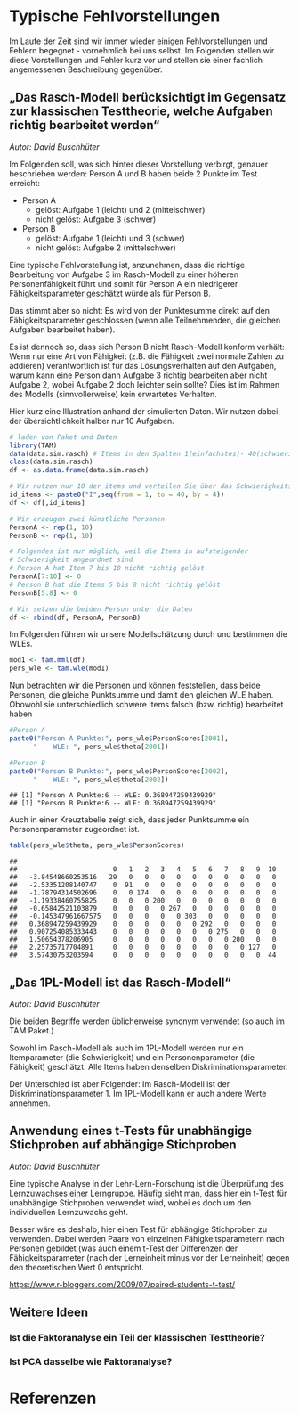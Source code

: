 # Typische Fehlvorstellungen

Im Laufe der Zeit sind wir immer wieder einigen Fehlvorstellungen und Fehlern begegnet - vornehmlich bei uns selbst. Im Folgenden stellen wir diese Vorstellungen und Fehler kurz vor und stellen sie einer fachlich angemessenen Beschreibung gegenüber.


## „Das Rasch-Modell berücksichtigt im Gegensatz zur klassischen Testtheorie, welche Aufgaben richtig bearbeitet werden“ 

*Autor: David Buschhüter*

Im Folgenden soll, was sich hinter dieser Vorstellung verbirgt, genauer beschrieben werden:
Person A und B haben beide 2 Punkte im Test erreicht: 

* Person A
    + gelöst: Aufgabe 1 (leicht) und 2 (mittelschwer) 
    + nicht gelöst: Aufgabe 3 (schwer)
* Person B
    + gelöst: Aufgabe 1 (leicht) und 3 (schwer)
    + nicht gelöst: Aufgabe 2 (mittelschwer)

Eine typische Fehlvorstellung ist, anzunehmen, dass die richtige Bearbeitung von Aufgabe 3 im Rasch-Modell zu einer höheren Personenfähigkeit führt und somit für Person A ein niedrigerer Fähigkeitsparameter geschätzt würde als für Person B.

Das stimmt aber so nicht: Es wird von der Punktesumme direkt auf den Fähigkeitsparameter geschlossen (wenn alle Teilnehmenden, die gleichen Aufgaben bearbeitet haben).

Es ist dennoch so, dass sich Person B nicht Rasch-Modell konform verhält: Wenn nur eine Art von Fähigkeit (z.B. die Fähigkeit zwei normale Zahlen zu addieren) verantwortlich ist für das Lösungsverhalten auf den Aufgaben, warum kann eine Person dann Aufgabe 3 richtig bearbeiten aber nicht Aufgabe 2, wobei Aufgabe 2 doch leichter sein sollte? Dies ist im Rahmen des Modells (sinnvollerweise) kein erwartetes Verhalten.

Hier kurz eine Illustration anhand der simulierten Daten. Wir nutzen dabei der übersichtlichkeit halber nur 10 Aufgaben.


```r
# laden von Paket und Daten
library(TAM)
data(data.sim.rasch) # Items in den Spalten 1(einfachstes)- 40(schwierigstes)
class(data.sim.rasch)
df <- as.data.frame(data.sim.rasch)

# Wir nutzen nur 10 der items und verteilen Sie über das Schwierigkeitsspektrum
id_items <- paste0("I",seq(from = 1, to = 40, by = 4))
df <- df[,id_items] 

# Wir erzeugen zwei künstliche Personen
PersonA <- rep(1, 10)
PersonB <- rep(1, 10)

# Folgendes ist nur möglich, weil die Items in aufsteigender 
# Schwierigkeit angeordnet sind
# Person A hat Item 7 bis 10 nicht richtig gelöst
PersonA[7:10] <- 0
# Person B hat die Items 5 bis 8 nicht richtig gelöst
PersonB[5:8] <- 0

# Wir setzen die beiden Person unter die Daten
df <- rbind(df, PersonA, PersonB)
```

Im Folgenden führen wir unsere Modellschätzung durch und bestimmen die WLEs.


```r
mod1 <- tam.mml(df)
pers_wle <- tam.wle(mod1)
```


Nun betrachten wir die Personen und können feststellen, dass beide Personen, die gleiche Punktsumme und damit den gleichen WLE haben. Obowohl sie unterschiedlich schwere Items falsch (bzw. richtig) bearbeitet haben



```r
#Person A
paste0("Person A Punkte:", pers_wle$PersonScores[2001],
      " -- WLE: ", pers_wle$theta[2001])

#Person B
paste0("Person B Punkte:", pers_wle$PersonScores[2002],
      " -- WLE: ", pers_wle$theta[2002])
```

```
## [1] "Person A Punkte:6 -- WLE: 0.368947259439929"
## [1] "Person B Punkte:6 -- WLE: 0.368947259439929"
```

Auch in einer Kreuztabelle zeigt sich, dass jeder Punktsumme ein Personenparameter zugeordnet ist.


```r
table(pers_wle$theta, pers_wle$PersonScores)
```

```
##                     
##                        0   1   2   3   4   5   6   7   8   9  10
##   -3.84548660253516   29   0   0   0   0   0   0   0   0   0   0
##   -2.53351208140747    0  91   0   0   0   0   0   0   0   0   0
##   -1.78794314502696    0   0 174   0   0   0   0   0   0   0   0
##   -1.19338460755825    0   0   0 200   0   0   0   0   0   0   0
##   -0.65842521103879    0   0   0   0 267   0   0   0   0   0   0
##   -0.145347961667575   0   0   0   0   0 303   0   0   0   0   0
##   0.368947259439929    0   0   0   0   0   0 292   0   0   0   0
##   0.907254085333443    0   0   0   0   0   0   0 275   0   0   0
##   1.50654378206905     0   0   0   0   0   0   0   0 200   0   0
##   2.25735717704891     0   0   0   0   0   0   0   0   0 127   0
##   3.57430753203594     0   0   0   0   0   0   0   0   0   0  44
```


## „Das 1PL-Modell ist das Rasch-Modell“ 

*Autor: David Buschhüter*

Die beiden Begriffe werden üblicherweise synonym verwendet (so auch im TAM Paket.)

Sowohl im Rasch-Modell als auch im 1PL-Modell werden nur ein Itemparameter (die Schwierigkeit) und ein Personenparameter (die Fähigkeit) geschätzt. Alle Items haben denselben Diskriminationsparameter. 

Der Unterschied ist aber Folgender: Im Rasch-Modell ist der Diskriminationsparameter 1. Im 1PL-Modell kann er auch andere Werte annehmen. 


## Anwendung eines t-Tests für unabhängige Stichproben auf abhängige Stichproben

*Autor: David Buschhüter*

Eine typische Analyse in der Lehr-Lern-Forschung ist die Überprüfung des Lernzuwachses einer Lerngruppe. Häufig sieht man, dass hier ein t-Test für unabhängige Stichproben verwendet wird, wobei es doch um den individuellen Lernzuwachs geht.
 
Besser wäre es deshalb, hier einen Test für abhängige Stichproben zu verwenden. Dabei werden Paare von einzelnen Fähigkeitsparametern nach Personen gebildet (was auch einem t-Test der Differenzen der Fähigkeitsparameter (nach der Lerneinheit minus vor der Lerneinheit) gegen den theoretischen Wert 0 entspricht. 

https://www.r-bloggers.com/2009/07/paired-students-t-test/

## Weitere Ideen

### Ist die Faktoranalyse ein Teil der klassischen Testtheorie?
### Ist PCA dasselbe wie Faktoranalyse?

# Referenzen


